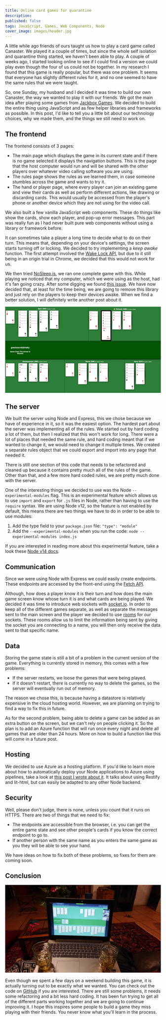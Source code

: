 ```yaml
---
title: Online card games for quarantine
description:
published: false
tags: JavaScript, Games, Web Components, Node
cover_image: images/header.jpg
---
```


A little while ago friends of ours taught us how to play a card game called Canaster. We played it a couple of times, but since the whole self isolation and quarantine thing started, we haven't been able to play. A couple of weeks ago, I started looking online to see if I could find a version we could play even though the four of us could not be together. In my research I found that this game is really popular, but there was one problem. It seems that everyone has slightly different rules for it, and no one seemed to have the same rules that we were taught.

So, one Sunday, my husband and I decided it was time to build our own Canaster, the way we wanted to play it with our friends. We got the main idea after playing some games from [Jackbox Games](https://www.jackboxgames.com/). We decided to build the entire thing using JavaScript and as few helper libraries and frameworks as possible. In this post, I'd like to tell you a little bit about our technology choices, why we made them, and the things we still need to work on.

## The frontend

The frontend consists of 3 pages:

- The main page which displays the game in its current state and if there is no game selected it displays the navigation buttons. This is the page that the host computer would run and will be shared with the other players over whatever video calling software you are using.
- The rules page shows the rules as we learned them, in case someone stumbles across the game and wants to try it.
- The hand or player page, where every player can join an existing game and view their cards as well as perform different actions, like drawing or discarding cards. This would usually be accessed from the player's phone or another device which they are not using for the video call.

We also built a few vanilla JavaScript web components. These do things like show the cards, show each player, and pop-up error messages. This part was really fun as I had never built pure web components without using a library or framework before.

It can sometimes take a player a long time to decide what to do on their turn. This means that, depending on your device's settings, the screen starts turning off or locking. We decided to try implementing a _keep awake_ function. The first attempt involved the [Wake Lock API](https://www.w3.org/TR/wake-lock/), but due to it still being in an origin trial in Chrome, we decided that this would not work for us.

We then tried [NoSleep.js](https://github.com/richtr/NoSleep.js), we ran one complete game with this. While playing we noticed that my computer, which we were using as the host, had it's fan going crazy. After some digging we found [this issue](https://github.com/richtr/NoSleep.js/issues/66). We have now decided that, at least for the time being, we are going to remove this library and just rely on the players to keep their devices awake. When we find a better solution, I will definitely write another post about it.

![Game over screenshot of the game](images/game-over.jpeg)

## The server

We built the server using Node and Express, this we chose because we have of experience in it, so it was the easiest option. The hardest part about the server was implementing all of the rules. We started out by hard coding a lot of them, but then I realized that this won't work for long. There were a lot of places that needed the same rule, and hard coding meant that if we wanted to change it, we would need to change it multiple times. We created a separate rules object that we could export and import into any page that needed it.

There is still one section of this code that needs to be refactored and cleaned up because it contains pretty much all of the rules of the game. Other than that, and a few more hard coded rules, we are pretty much done with the server.

One of the interesting things we decided to use was the Node `--experimental-modules` flag. This is an experimental feature which allows us to use `import` and `export` for `.js` files in Node, rather than having to use the `require` syntax. We are using Node v12, so the feature is not enabled by default, this means there are two things we have to do in order to be able to use modules:

1. Add the type field to your `package.json` file: `"type": "module"`
2. Add the `--experimental-modules` when you run the code: `node --experimental-modules index.js`

If you are interested in reading more about this experimental feature, take a look these [Node v14 docs](https://nodejs.org/api/esm.html).

## Communication

Since we were using Node with Express we could easily create endpoints. These endpoints are accessed by the front-end using the [Fetch API](https://developer.mozilla.org/en-US/docs/Web/API/Fetch_API).

Although, how does a player know it is their turn and how does the main game screen know whose turn it is and what cards are being played. We decided it was time to introduce web sockets with [socket.io](https://socket.io/). In order to keep all of the different games separate, as well as separate the messages sent to the main screen and the player we decided to use [rooms](https://socket.io/docs/rooms-and-namespaces/) for our sockets. These rooms allow us to limit the information being sent by giving the socket you are connecting to a name, you will then only receive the data sent to that specific name.

## Data

Storing the game state is still a bit of a problem in the current version of the game. Everything is currently stored in memory, this comes with a few problems:

- If the server restarts, we loose the games that were being played.
- If it doesn't restart, there is currently no way to delete the games, so the server will eventually run out of memory.

The reason we chose this, is because having a datastore is relatively expensive in the cloud hosting world. However, we are planning on trying to find a way to fix this in future.

As for the second problem, being able to delete a game can be added as an extra button on the screen, but we can't rely on people clicking it. So the plan is to add an Azure function that will run once every night and delete all games that are older than 24 hours. More on how to build a function like this will come in a future post.

## Hosting

We decided to use Azure as a hosting platform. If you'd like to learn more about how to automatically deploy your Node applications to Azure using pipelines, take a look at [this post I wrote about it](https://dev.to/gerybbg/restify-lit-html-and-azure-pipelines-3n5n). It talks about using Restify and lit-html, but can easily be adapted to any other Node backend.

## Security

Well, please don't judge, there is none, unless you count that it runs on HTTPS. There are two of things that we need to fix:

- The endpoints are accessible from the browser, i.e. you can get the entire game state and see other people's cards if you know the correct endpoint to go to.
- If another person with the same name as you enters the same game as you they will be able to see your hand.

We have ideas on how to fix both of these problems, so fixes for them are coming soon.

## Conclusion

![Playing the game with friends](images/playing.jpeg)

Even though we spent a few days on a weekend building this game, it is actually turning out to be exactly what we wanted. You can check out the code on [GitHub](https://github.com/geryb-bg/canaster) if you are interested. There are still some problems, it needs some refactoring and a bit less hard coding. It has been fun trying to get all of the different parts working together and we are going to continue improving it. I hope this inspires some people to build a game they miss playing with their friends. You never know what you'll learn in the process.
